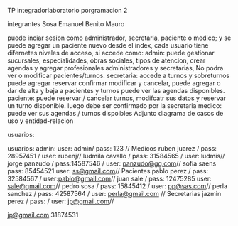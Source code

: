 
TP integradorlaboratorio porgramacion 2 

integrantes 
Sosa Emanuel
Benito Mauro

puede inciar sesion como administrador, secretaria,  paciente o medico; y se puede agregar un paciente nuevo desde el index, cada usuario tiene difernetes niveles de acceso,
si accede como:
admin: puede gestionar sucursales, especialidades, obras sociales, tipos de atencion, crear agendas y agregar profesionales administradores y secretarias, No podra ver o modificar pacientes/turnos.
secretaria: accede a  turnos y sobreturnos puede agregar reservar confirmar  modificar y cancelar, puede agregar o dar de alta y baja a pacientes y turnos puede ver las agendas disponibles.
paciente: puede reservar / cancelar turnos, modifcatr sus datos y reservar un turno disponible. luego debe ser confirmado por la secretaria
medico: puede ver sus agendas / turnos dispoibles
Adjunto diagrama de casos de uso y entidad-relacion

usuarios:

usuarios:
admin:
user: admin/
pass: 123 //
Medicos
ruben juarez /
pass: 28957451 /
user: rubenj//
ludmila cavallo /
pass: 31584565 /
user: ludmis//
jorge panzudo /
pass:14587546 /
user: panzudo@gg.com//
sofia saens
pass: 85454521 
user: ss@gmail.com//
Pacientes
pablo perez /
pass: 32584567 /
user:pablo@gmail.com//
juan sale /
pass: 12475285 
user: sale@gmail.com//
pedro sosa /
pass: 15845412 /
user: pp@sas.com//
perla sanchez /
pass: 42587564 /
user: perla@gmail.com //
Secretarias
jazmin perez /
pass: /
user: jp@gmail.com//

jp@gmail.com
31874531
